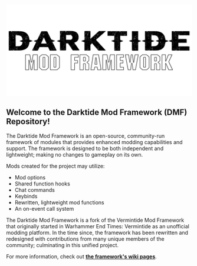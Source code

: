 <style>
@media (prefers-color-scheme: dark) {
  #dmf-logo { filter: invert() }
}
</style>

<p align="center">
  <a href="#welcome-to-the-darktide-mod-framework-vmf-repository">
    <img
      id="dmf-logo"
      alt="Darktide Mod Framework"
      src="./assets/dmf_logo_black.png"
      width="600"
    />
  </a>
</p>

## Welcome to the Darktide Mod Framework (DMF) Repository!

The Darktide Mod Framework is an open-source, community-run framework of modules that provides enhanced modding capabilities and support. The framework is designed to be both independent and lightweight; making no changes to gameplay on its own.

Mods created for the project may utilize:

* Mod options
* Shared function hooks
* Chat commands
* Keybinds
* Rewritten, lightweight mod functions
* An on-event call system

The Darktide Mod Framework is a fork of the Vermintide Mod Framework that originally started in Warhammer End Times: Vermintide as an unofficial modding platform. In the time since, the framework has been rewritten and redesigned with contributions from many unique members of the community; culminating in this unified project.

For more information, check out **[the framework's wiki pages](http://dmf-docs.darkti.de)**.
